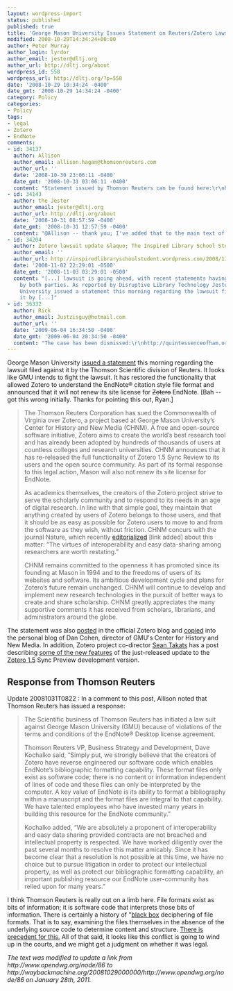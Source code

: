 ```yaml
---
layout: wordpress-import
status: published
published: true
title: 'George Mason University Issues Statement on Reuters/Zotero Lawsuit'
modified: 2008-10-29T14:34:24+00:00
author: Peter Murray
author_login: lyrdor
author_email: jester@dltj.org
author_url: http://dltj.org/about
wordpress_id: 558
wordpress_url: http://dltj.org/?p=558
date: '2008-10-29 10:34:24 -0400'
date_gmt: '2008-10-29 14:34:24 -0400'
category: Policy
categories:
- Policy
tags:
- legal
- Zotero
- EndNote
comments:
- id: 34137
  author: Allison
  author_email: allison.hagan@thomsonreuters.com
  author_url: ''
  date: '2008-10-30 23:06:11 -0400'
  date_gmt: '2008-10-31 03:06:11 -0400'
  content: "Statement issued by Thomson Reuters can be found here:\r\nhttp://www.thomsonreuters.com/content/press_room/sci/297063"
- id: 34143
  author: the Jester
  author_email: jester@dltj.org
  author_url: http://dltj.org/about
  date: '2008-10-31 08:57:59 -0400'
  date_gmt: '2008-10-31 12:57:59 -0400'
  content: "@Allison -- thank you; I've added that to the main text of the post."
- id: 34204
  author: Zotero lawsuit update &laquo; The Inspired Library School Student
  author_email: ''
  author_url: http://inspiredlibraryschoolstudent.wordpress.com/2008/11/02/zotero-lawsuit-update/
  date: '2008-11-02 22:29:01 -0500'
  date_gmt: '2008-11-03 03:29:01 -0500'
  content: "[...] lawsuit is going ahead, with recent statements having been released
    by both parties. As reported by Disruptive Library Technology Jester: George Mason
    University issued a statement this morning regarding the lawsuit filed against
    it by [...]"
- id: 36332
  author: Rick
  author_email: Justzisguy@hotmail.com
  author_url: ''
  date: '2009-06-04 16:34:50 -0400'
  date_gmt: '2009-06-04 20:34:50 -0400'
  content: "The case has been dismissed:\r\nhttp://quintessenceofham.org/2009/06/04/thomson-reuters-lawsuit-dismissed/"
---
```

<p>George Mason University <a href="http://eagle.gmu.edu/newsroom/721/" title="Statement from George Mason University on Center for History and New Media&#039;s Zotero Software - Media and Public Relations - George Mason University">issued a statement</a> this morning regarding the lawsuit filed against it by the Thomson Scientific division of Reuters.  It looks like GMU intends to fight the lawsuit.  It has <span class="removed_link" title="https://www.zotero.org/trac/changeset/3634">restored the functionality</span> that allowed Zotero to understand the EndNote&reg; citation style file format and announced that it will not renew its site license for <del datetime="2008-11-11T13:50:19+00:00">Zotero</del> EndNote.  [Bah -- got this wrong initially.  Thanks for pointing this out, Ryan.]</p>
<blockquote><p>The Thomson Reuters Corporation has sued the Commonwealth of Virginia over Zotero, a project based at George Mason University&rsquo;s Center for History and New Media (CHNM). A free and open-source software initiative, Zotero aims to create the world&rsquo;s best research tool and has already been adopted by hundreds of thousands of users at countless colleges and research universities. CHNM announces that it has re-released the full functionality of Zotero 1.5 Sync Review to its users and the open source community. As part of its formal response to this legal action, Mason will also not renew its site license for EndNote.</p>
<p>As academics themselves, the creators of the Zotero project strive to serve the scholarly community and to respond to its needs in an age of digital research. In line with that simple goal, they maintain that anything created by users of Zotero belongs to those users, and that it should be as easy as possible for Zotero users to move to and from the software as they wish, without friction. CHNM concurs with the journal Nature, which recently <a href="http://www.nature.com/nature/journal/v455/n7214/full/455708a.html" title="Beta blockers? : Article : Nature">editorialized</a> [link added] about this matter: &ldquo;The virtues of interoperability and easy data-sharing among researchers are worth restating.&rdquo;</p>
<p>CHNM remains committed to the openness it has promoted since its founding at Mason in 1994 and to the freedoms of users of its websites and software. Its ambitious development cycle and plans for Zotero&rsquo;s future remain unchanged. CHNM will continue to develop and implement new research technologies in the pursuit of better ways to create and share scholarship. CHNM greatly appreciates the many supportive comments it has received from scholars, librarians, and administrators around the globe.</p></blockquote>
<p>The statement was also <a href="http://www.zotero.org/blog/offical-statement/" title="Zotero: The Next-Generation Research Tool  &amp;raquo; Blog Archive   &amp;raquo; Offical Statement">posted</a> in the official Zotero blog and <a href="http://www.dancohen.org/2008/10/29/official-statement/" title="Dan Cohen&amp;#8217;s Digital Humanities Blog  &amp;raquo; Blog Archive   &amp;raquo; Official Statement">copied</a> into the personal blog of Dan Cohen, director of GMU's Center for History and New Media.  In addition, Zotero project co-director <a href="http://chnm.gmu.edu/author/sean-takats/" title="Sean Takats&#039; homepage">Sean Takats</a> has a post describing <a href="http://quintessenceofham.org/2008/10/29/gmu-responds-to-thomson-reuters-lawsuit/" title="GMU Responds to Thomson Reuters Lawsuit  at  The Quintessence of Ham">some of the new features</a> of the just-released update to the <a href="http://www.zotero.org/documentation/sync_preview" title="sync preview    [Zotero Documentation]">Zotero 1.5</a> Sync Preview development version.</p>
<h2>Response from Thomson Reuters</h2>
<p>Update 20081031T0822 : In a comment to this post, Allison noted that Thomson Reuters has issued a response:</p>
<blockquote><p>The Scientific business of Thomson Reuters has initiated a law suit against George Mason University (GMU) because of violations of the terms and conditions of the EndNote&reg; Desktop license agreement. </p>
<p>Thomson Reuters VP, Business Strategy and Development, Dave Kochalko said, &ldquo;Simply put, we strongly believe that the creators of Zotero have reverse engineered our software code which enables EndNote&rsquo;s bibliographic formatting capability. These format files only exist as software code; there is no content or information independent of lines of code and these files can only be interpreted by the computer. A key value of EndNote is its ability to format a bibliography within a manuscript and the format files are integral to that capability. We have talented employees who have invested many years in building this resource for the EndNote community.&rdquo;</p>
<p>Kochalko added, &ldquo;We are absolutely a proponent of interoperability and easy data sharing provided contracts are not breached and intellectual property is respected.  We have worked diligently over the past several months to resolve this matter amicably. Since it has become clear that a resolution is not possible at this time, we have no choice but to pursue litigation in order to protect our intellectual property, as well as protect our bibliographic formatting capability, an important publishing resource our EndNote user-community has relied upon for many years.&rdquo;</p></blockquote>
<p>I think Thomson Reuters is really out on a limb here.  File formats exist as bits of information; it is software code that interprets those bits of information.  There is certainly a history of "<a href="http://en.wikipedia.org/wiki/Black_box" title="Black box - Wikipedia, the free encyclopedia">black box</a> deciphering of file formats.  That is to say, examining the files themselves in the absence of the underlying source code to determine content and structure.  <a href="http://waybackmachine.org/20081029000000/http://www.opendwg.org/node/86" title="OpenDWG History | Open Design Alliance">There is precedent for this.</a>  All of that said, it looks like this conflict is going to wind up in the courts, and we might get a judgment on whether it was legal.</p>
<p style="padding:0;margin:0;font-style:italic;">The text was modified to update a link from http://www.opendwg.org/node/86 to http://waybackmachine.org/20081029000000/http://www.opendwg.org/node/86 on January 28th, 2011.</p>
